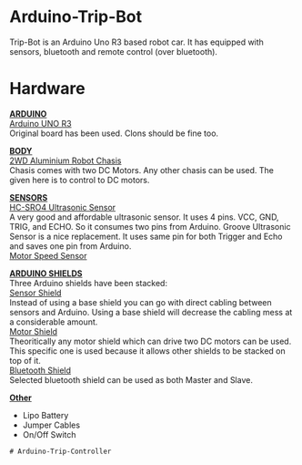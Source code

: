 # Arduino-Trip-Bot
Trip-Bot is an Arduino Uno R3 based robot car. It has equipped with sensors, bluetooth and remote control (over bluetooth).

<h1>Hardware</h1>
    <p>
        <b><u>ARDUINO</u></b><br>
        <a target="_blank" href="https://www.amazon.com/ELEGOO-Board-ATmega328P-ATMEGA16U2-Compliant/dp/B01EWOE0UU/ref=sr_1_2_sspa?dchild=1&keywords=arduino+uno&qid=1611699587&sr=8-2-spons&psc=1&spLa=ZW5jcnlwdGVkUXVhbGlmaWVyPUExNlNRTzY3RUZENzNVJmVuY3J5cHRlZElkPUEwOTQzOTgwM08wTElUQzg4WUxBUCZlbmNyeXB0ZWRBZElkPUEwNzY1NzM2M0VJQ0VJMTdZNDVHWCZ3aWRnZXROYW1lPXNwX2F0ZiZhY3Rpb249Y2xpY2tSZWRpcmVjdCZkb05vdExvZ0NsaWNrPXRydWU="> Arduino UNO R3 </a><br>
        Original board has been used. Clons should be fine too. 
    </p>
    <p>
        <b><u>BODY</u></b><br>
        <a target="_blank" href="https://www.amazon.com/ALLPARTZ-Aluminum-Educational-Robotics-Engineering/dp/B07LCHPQ9G/ref=sr_1_80?crid=3327LULUMAFWB&dchild=1&keywords=2wd%2Brobot%2Bchassis&qid=1611698062&sprefix=2wd%2Brobot%2B%2Caps%2C311&sr=8-80&th=1"> 2WD Aluminium Robot Chasis </a><br>
        Chasis comes with two DC Motors. Any other chasis can be used. The given here is to control to DC motors. 
    </p>
    <p>
        <b><u>SENSORS</u></b><br>
        <a target="_blank" href="https://www.amazon.com/SainSmart-HC-SR04-Ranging-Detector-Distance/dp/B004U8TOE6/ref=sr_1_8?crid=CJP1YF8JKMDV&dchild=1&keywords=hc-sr04&qid=1611698562&sprefix=hc-sr%2Caps%2C291&sr=8-8"> HC-SRO4 Ultrasonic Sensor</a><br>
        A very good and affordable ultrasonic sensor. It uses 4 pins. VCC, GND, TRIG, and ECHO. So it consumes two pins from Arduino. Groove Ultrasonic Sensor is a nice replacement. It uses same pin for both Trigger and Echo and saves one pin from Arduino.<br>
        <a target="_blank" href="https://www.electroschematics.com/motor-speed-sensor-module-circuit/"> Motor Speed Sensor</a><br>
    </p>
    <p>
        <b><u>ARDUINO SHIELDS</u></b><br>
        Three Arduino shields have been stacked:<br>
        <a target="_blank" href="https://wiki.seeedstudio.com/Base_Shield_V2/"> Sensor Shield</a><br>
        Instead of using a base shield you can go with direct cabling between sensors and Arduino. Using a base shield will decrease the cabling mess at a considerable amount.<br>
        <a target="_blank" href="https://wiki.seeedstudio.com/Base_Shield_V2/"> Motor Shield</a><br>
        Theoritically any motor shield which can drive two DC motors can be used. This specific one is used because it allows other shields to be stacked on top of it.<br>
        <a target="_blank" href="https://wiki.seeedstudio.com/Bluetooth_Shield_V2/"> Bluetooth Shield</a><br>
        Selected bluetooth shield can be used as both Master and Slave.<br>
    </p>
        <p>
        <b><u>Other</u></b><br>
        <ul>
            <li>Lipo Battery</li>
            <li>Jumper Cables</li>
            <li>On/Off Switch</li>
        </ul>
    </p>

    # Arduino-Trip-Controller

